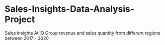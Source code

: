 # Sales-Insights-Data-Analysis-Project
Sales insights AtliQ Group revenue and sales quantity from different regions between 2017 - 2020
